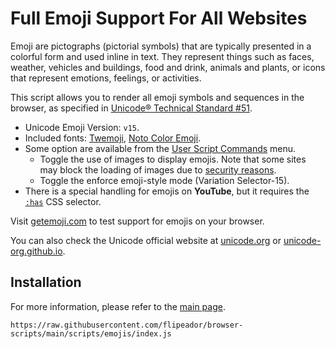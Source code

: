 # Full Emoji Support For All Websites

Emoji are pictographs (pictorial symbols) that are typically presented in a colorful form and used inline in text.
They represent things such as faces, weather, vehicles and buildings, food and drink, animals and plants, or icons that represent emotions, feelings, or activities.

This script allows you to render all emoji symbols and sequences in the browser, as specified in [Unicode® Technical Standard #51][uts51].

- Unicode Emoji Version: `v15`.
- Included fonts: [Twemoji][twfnt], [Noto Color Emoji][nefnt].
- Some option are available from the [User Script Commands][mm] menu.
  - Toggle the use of images to display emojis. Note that some sites may block the loading of images due to [security reasons][csp].
  - Toggle the enforce emoji-style mode (Variation Selector-15).
- There is a special handling for emojis on **YouTube**, but it requires the [`:has`][csshas] CSS selector.

Visit [getemoji.com][ge] to test support for emojis on your browser.

You can also check the Unicode official website at [unicode.org][uni1] or [unicode-org.github.io][uni2].

## Installation

For more information, please refer to the [main page](../../README.md#installation).

```
https://raw.githubusercontent.com/flipeador/browser-scripts/main/scripts/emojis/index.js
```

<!-- REFERENCE LINKS -->
[uts51]: https://www.unicode.org/reports/tr51
[uni1]: https://unicode.org/emoji/techindex.html
[uni2]: https://unicode-org.github.io/emoji/emoji
[twfnt]: https://www.jsdelivr.com/package/npm/twemoji-colr-font
[nefnt]: https://fonts.google.com/noto/specimen/Noto+Color+Emoji
[csshas]: https://caniuse.com/css-has
[csp]: https://developer.mozilla.org/en-US/docs/Web/HTTP/CSP "Content Security Policy"
[ge]: https://getemoji.com
[mm]: https://wiki.greasespot.net/Greasemonkey_Manual:Monkey_Menu
